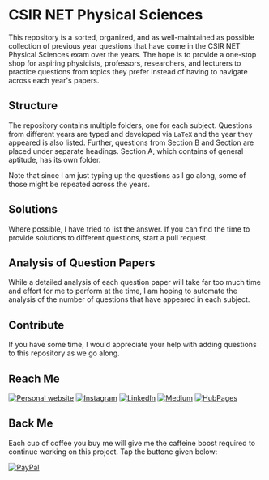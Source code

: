 # CSIR NET Physical Sciences
This repository is a sorted, organized, and as well-maintained as possible collection of previous year questions that have come in the CSIR NET Physical Sciences exam over the years. The hope is to provide a one-stop shop for aspiring physicists, professors, researchers, and lecturers to practice questions from topics they prefer instead of having to navigate across each year's papers.

## Structure
The repository contains multiple folders, one for each subject. Questions from different years are typed and developed via `LaTeX` and the year they appeared is also listed. Further, questions from Section B and Section are placed under separate headings. Section A, which contains of general aptitude, has its own folder.

Note that since I am just typing up the questions as I go along, some of those might be repeated across the years.

## Solutions
Where possible, I have tried to list the answer. If you can find the time to provide solutions to different questions, start a pull request.

## Analysis of Question Papers
While a detailed analysis of each question paper will take far too much time and effort for me to perform at the time, I am hoping to automate the analysis of the number of questions that have appeared in each subject.

## Contribute
If you have some time, I would appreciate your help with adding questions to this repository as we go along. 

## Reach Me
[![Personal website](https://img.shields.io/badge/my-website-blue)](https://hafizmdyasir.github.io) [![Instagram](https://img.shields.io/badge/Instagram-%23E4405F.svg?logo=Instagram&logoColor=white)](https://instagram.com/_onomato) [![LinkedIn](https://img.shields.io/badge/LinkedIn-%230077B5.svg?logo=linkedin&logoColor=white)](https://linkedin.com/in/hafizmdyasir) [![Medium](https://img.shields.io/badge/Medium-12100E?logo=medium&logoColor=white)](https://mohammad-yasir.medium.com) [![HubPages](https://img.shields.io/badge/HP-HubPages-orange.svg)](https://hubpages.com/@mdyasir) 

## Back Me
Each cup of coffee you buy me will give me the caffeine boost required to continue working on this project. Tap the buttone given below:

[![PayPal](https://img.shields.io/badge/PayPal-00457C?style=for-the-badge&logo=paypal&logoColor=white)](https://paypal.me/hafizmdyasir) 